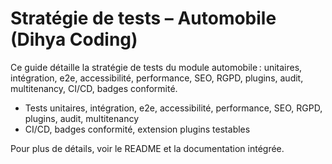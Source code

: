 # Stratégie de tests – Automobile (Dihya Coding)

Ce guide détaille la stratégie de tests du module automobile : unitaires, intégration, e2e, accessibilité, performance, SEO, RGPD, plugins, audit, multitenancy, CI/CD, badges conformité.

- Tests unitaires, intégration, e2e, accessibilité, performance, SEO, RGPD, plugins, audit, multitenancy
- CI/CD, badges conformité, extension plugins testables

Pour plus de détails, voir le README et la documentation intégrée.
